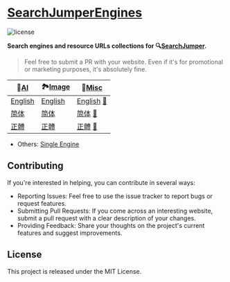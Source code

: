 # [SearchJumperEngines](https://search.hoothin.com/examples/collections.html)

![license](https://img.shields.io/badge/License-MIT-red.svg)

**Search engines and resource URLs collections for 🔍[SearchJumper](https://search.hoothin.com/ "搜索酱 搜尋醬").**

> Feel free to submit a PR with your website. Even if it's for promotional or marketing purposes, it's absolutely fine.

| 🤖[AI](AI) | 🏞️[Image](Image) | 🧩[Misc](Misc) |
|---|---|---|
| [English](https://search.hoothin.com/set/ai_en.html) | [English](https://search.hoothin.com/set/img_en.html) | [English](https://search.hoothin.com/set/misc_en.html)  [📑](https://github.com/hoothin/SearchJumperEngines/edit/main/Misc/main_en.json) |
| [简体](https://search.hoothin.com/set/ai_zh.html) | [简体](https://search.hoothin.com/set/img_zh.html) | [简体](https://search.hoothin.com/set/misc_zh.html)  [📑](https://github.com/hoothin/SearchJumperEngines/edit/main/Misc/main_zh.json) |
| [正體](https://search.hoothin.com/set/ai_tw.html) | [正體](https://search.hoothin.com/set/img_tw.html) | [正體](https://search.hoothin.com/set/misc_tw.html)  [📑](https://github.com/hoothin/SearchJumperEngines/edit/main/Misc/main_tw.json) |

+ Others: 
[Single Engine](Single)
 
## Contributing

If you're interested in helping, you can contribute in several ways:

+ Reporting Issues: Feel free to use the issue tracker to report bugs or request features.
+ Submitting Pull Requests: If you come across an interesting website, submit a pull request with a clear description of your changes.
+ Providing Feedback: Share your thoughts on the project's current features and suggest improvements.

## License

This project is released under the MIT License.
